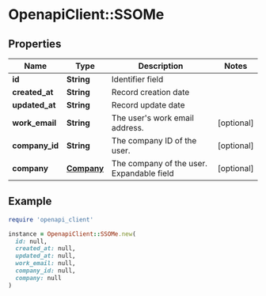 # OpenapiClient::SSOMe

## Properties

| Name | Type | Description | Notes |
| ---- | ---- | ----------- | ----- |
| **id** | **String** | Identifier field |  |
| **created_at** | **String** | Record creation date |  |
| **updated_at** | **String** | Record update date |  |
| **work_email** | **String** | The user&#39;s work email address. | [optional] |
| **company_id** | **String** | The company ID of the user. | [optional] |
| **company** | [**Company**](Company.md) | The company of the user.  Expandable field | [optional] |

## Example

```ruby
require 'openapi_client'

instance = OpenapiClient::SSOMe.new(
  id: null,
  created_at: null,
  updated_at: null,
  work_email: null,
  company_id: null,
  company: null
)
```

